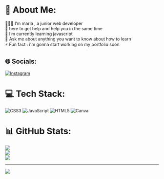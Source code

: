 # 💫 About Me:
🙋🏻‍♀️ I’m maria , a junior web developer<br>🤝 here to get help and help you in the same time <br>🌱 I’m currently learning javascript <br>💬 Ask me about anything you want to know about how to learn <br>⚡ Fun fact : i'm gonna start working on my portfolio soon  <br> 


## 🌐 Socials:
[![Instagram](https://img.shields.io/badge/Instagram-%23E4405F.svg?logo=Instagram&logoColor=white)](https://instagram.com/maria.codess) 

# 💻 Tech Stack:
![CSS3](https://img.shields.io/badge/css3-%231572B6.svg?style=for-the-badge&logo=css3&logoColor=white) ![JavaScript](https://img.shields.io/badge/javascript-%23323330.svg?style=for-the-badge&logo=javascript&logoColor=%23F7DF1E) ![HTML5](https://img.shields.io/badge/html5-%23E34F26.svg?style=for-the-badge&logo=html5&logoColor=white) ![Canva](https://img.shields.io/badge/Canva-%2300C4CC.svg?style=for-the-badge&logo=Canva&logoColor=white)
# 📊 GitHub Stats:
![](https://github-readme-stats.vercel.app/api?username=mariabh7&theme=dark&hide_border=false&include_all_commits=false&count_private=false)<br/>
![](https://github-readme-streak-stats.herokuapp.com/?user=mariabh7&theme=dark&hide_border=false)<br/>
![](https://github-readme-stats.vercel.app/api/top-langs/?username=mariabh7&theme=dark&hide_border=false&include_all_commits=false&count_private=false&layout=compact)

---
[![](https://visitcount.itsvg.in/api?id=mariabh7&icon=0&color=0)](https://visitcount.itsvg.in)

<!-- Proudly created with GPRM ( https://gprm.itsvg.in ) -->
